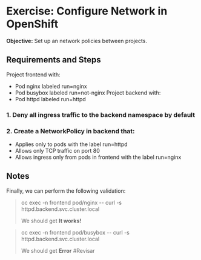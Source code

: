 # Exercise: Configure Network in OpenShift

**Objective:** Set up an network policies between projects.

## Requirements and Steps

Project frontend with:
- Pod nginx labeled run=nginx
- Pod busybox labeled run=not-nginx
Project backend with:
- Pod httpd labeled run=httpd

### 1. Deny all ingress traffic to the backend namespace by default

### 2. Create a NetworkPolicy in backend that:
  - Applies only to pods with the label run=httpd
  - Allows only TCP traffic on port 80
  - Allows ingress only from pods in frontend with the label run=nginx

## Notes

Finally, we can perform the following validation:

> oc exec -n frontend pod/nginx -- curl -s httpd.backend.svc.cluster.local
>
> We should get 
> **It works!**

> oc exec -n frontend pod/busybox -- curl -s httpd.backend.svc.cluster.local
>
> We should get 
> **Error**
#Revisar